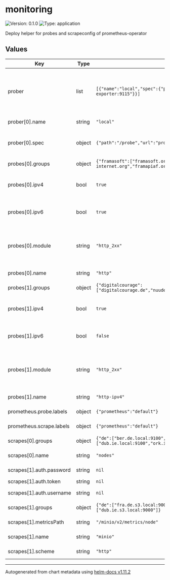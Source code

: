 # monitoring

![Version: 0.1.0](https://img.shields.io/badge/Version-0.1.0-informational?style=flat-square) ![Type: application](https://img.shields.io/badge/Type-application-informational?style=flat-square)

Deploy helper for probes and scrapeconfig of prometheus-operator

## Values

| Key | Type | Default | Description |
|-----|------|---------|-------------|
| prober | list | `[{"name":"local","spec":{"path":"/probe","url":"prometheus-blackbox-exporter:9115"}}]` | prober for each the following probes are created (multiside probes) |
| prober[0].name | string | `"local"` | name of prober |
| prober[0].spec | object | `{"path":"/probe","url":"prometheus-blackbox-exporter:9115"}` | spec of prober (like url, path, scheme ...) |
| probes[0].groups | object | `{"framasoft":["framasoft.org","degooglisons-internet.org","framapiaf.org","framatube.org"]}` | groups with targets |
| probes[0].ipv4 | bool | `true` | setup one for ipv4 (see module and his suffix) |
| probes[0].ipv6 | bool | `true` | setup one for ipv6 (see module and his suffix) |
| probes[0].module | string | `"http_2xx"` | probe module (suffix with _ipv4 and ipv6 if enabled) |
| probes[0].name | string | `"http"` | name of probe |
| probes[1].groups | object | `{"digitalcourage":["digitalcourage.de","nuudel.digitalcourage.de","digitalcourage.social"]}` | groups with targets |
| probes[1].ipv4 | bool | `true` | setup one for ipv4 (see module and his suffix) |
| probes[1].ipv6 | bool | `false` | setup one for ipv6 (see module and his suffix) |
| probes[1].module | string | `"http_2xx"` | probe module (suffix with _ipv4 and ipv6 if enabled) |
| probes[1].name | string | `"http-ipv4"` | name of probe |
| prometheus.probe.labels | object | `{"prometheus":"default"}` | labels on Probe |
| prometheus.scrape.labels | object | `{"prometheus":"default"}` | labels on ScrapeConfig |
| scrapes[0].groups | object | `{"de":["ber.de.local:9100","fra.de.local:9100","ham.de.local:9100"],"ie":["dub.ie.local:9100","ork.ie.local:9100"]}` | groups with targets |
| scrapes[0].name | string | `"nodes"` | name of scrape |
| scrapes[1].auth.password | string | `nil` | basic auth password |
| scrapes[1].auth.token | string | `nil` | bearer token |
| scrapes[1].auth.username | string | `nil` | basic auth username |
| scrapes[1].groups | object | `{"de":["fra.de.s3.local:9000","ham.de.s3.local:9000"],"ie":["dub.ie.s3.local:9000"]}` | groups with targets |
| scrapes[1].metricsPath | string | `"/minio/v2/metrics/node"` | metric path on scrape |
| scrapes[1].name | string | `"minio"` | name of scrape |
| scrapes[1].scheme | string | `"http"` | schema on scrape |

----------------------------------------------
Autogenerated from chart metadata using [helm-docs v1.11.2](https://github.com/norwoodj/helm-docs/releases/v1.11.2)
